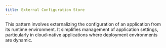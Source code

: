 ```yaml
---
title: External Configuration Store
---
```


This pattern involves externalizing the configuration of an application from its runtime environment. It simplifies management of application settings, particularly in cloud-native applications where deployment environments are dynamic.

<!--more-->